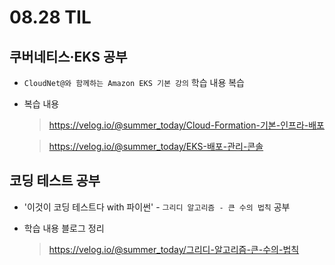 <h1> 08.28 TIL </h1>

## 쿠버네티스·EKS 공부

- `CloudNet@와 함께하는 Amazon EKS 기본 강의` 학습 내용 복습

- 복습 내용
   > https://velog.io/@summer_today/Cloud-Formation-기본-인프라-배포
   
   > https://velog.io/@summer_today/EKS-배포-관리-콘솔


## 코딩 테스트 공부

- '이것이 코딩 테스트다 with 파이썬' - `그리디 알고리즘 - 큰 수의 법칙` 공부

- 학습 내용 블로그 정리 
  > https://velog.io/@summer_today/그리디-알고리즘-큰-수의-법칙
